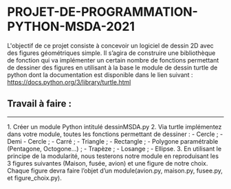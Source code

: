 # PROJET-DE-PROGRAMMATION-PYTHON-MSDA-2021

L'objectif de ce projet consiste à concevoir un logiciel de dessin 2D avec des figures géométriques simple. Il s’agira de construire une bibliothèque de fonction qui va implémenter un certain nombre de fonctions permettant de dessiner des figures en utilisant à la base le module de dessin turtle de python dont la documentation est disponible dans le lien suivant : https://docs.python.org/3/library/turtle.html

## Travail à faire :
<hr>
1. Créer un module Python intitulé dessinMSDA.py
2. Via turtle implémentez dans votre module, toutes les fonctions permettant de dessiner :
  - Cercle ;
  - Demi - Cercle ;
  - Carré ;
  - Triangle ;
  - Rectangle ;
  - Polygone paramétrable (Pentagone, Octogone…) ;
  - Trapèze ;
  - Losange ;
  - Ellipse.
3. En utilisant le principe de la modularité, nous testerons notre module en reproduisant les 3 figures suivantes
(Maison, fusée, avion) et une figure de notre choix. Chaque figure devra faire l’objet d’un
module(avion.py, maison.py, fusee.py, et figure_choix.py).

